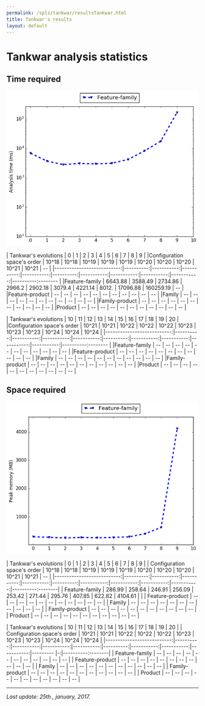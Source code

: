 ```yaml
---
permalink: /spls/tankwar/resultsTankwar.html
title: Tankwar's results
layout: default
---
```

# Tankwar analysis statistics

## Time required

![analysis_time](/assets/tankwar-mean-analysis_time-configurations_ascending-logarithmic-ALL.png)

|       Tankwar's evolutions |       0 |        1 |        2 |         3 |         4 |          5 |          6 |        7 |         8 |         9 | 
|Configuration space's order |     10^18 |      10^18 |      10^19 |      10^19 |     10^19 |      10^20 |      10^20 |      10^20 |      10^21 |     10^21 |     -- | 
|---------------------------:|----------:|-----------:|-----------:|-----------:|----------:|-----------:|-----------:|-----------:|-----------:|----------:-------- |
|Feature-family              |   6643.88 |    3588.49 |    2734.86 |     2966.2 |   2902.18 |     3079.4 |    4221.14 |      8012. |   17096.88 | 160259.19 |     -- |
|Feature-product             |        -- |         -- |         -- |         -- |        -- |         -- |         -- |         -- |         -- |        -- |     -- |
|Family                      |        -- |         -- |         -- |         -- |        -- |         -- |         -- |         -- |         -- |        -- |     -- |
|Family-product              |        -- |         -- |         -- |         -- |        -- |         -- |         -- |         -- |         -- |        -- |     -- |
|Product                     |        -- |         -- |         -- |         -- |        -- |         -- |         -- |         -- |         -- |        -- |     -- |


|       Tankwar's evolutions |        10 |         11 |          12 |       13 |       14 |       15 |        16 |        17 |   18 |   19 | 20  | 
|Configuration space's order |     10^21 |      10^21 |      10^22 |      10^22 |     10^22 |      10^23 |      10^23 |      10^23 |      10^24 |     10^24 |  10^24 | 
|---------------------------:|----------:|-----------:|-----------:|-----------:|----------:|-----------:|-----------:|-----------:|-----------:|----------:-------- |
|Feature-family              |        -- |         -- |         -- |         -- |        -- |         -- |         -- |         -- |         -- |        -- |     -- |
|Feature-product             |        -- |         -- |         -- |         -- |        -- |         -- |         -- |         -- |         -- |        -- |     -- |
|Family                      |        -- |         -- |         -- |         -- |        -- |         -- |         -- |         -- |         -- |        -- |     -- |
|Family-product              |        -- |         -- |         -- |         -- |        -- |         -- |         -- |         -- |         -- |        -- |     -- |
|Product                     |        -- |         -- |         -- |         -- |        -- |         -- |         -- |         -- |         -- |        -- |     -- |



## Space required

![analysis_space](/assets/tankwar-mean-memory-configurations_ascending-ALL.png)


|       Tankwar's evolutions |       0 |        1 |        2 |         3 |         4 |          5 |          6 |        7 |         8 |         9 | 
| Configuration space's order  |   10^18 |   10^18 |   10^19 |   10^19 |   10^19 |   10^20 |   10^20 |   10^20 |   10^21 |   10^21 |      -- |
|---------------------------:|----------:|-----------:|-----------:|-----------:|----------:|-----------:|-----------:|-----------:|-----------:|----------:--------|
|            Feature-family    |  286.99 |  258.64 |  246.91 |  256.09 |  253.42 |  271.44 |  295.76 |  407.85 |  622.82 | 4104.61 |         | 
|            Feature-product   |      -- |      -- |      -- |      -- |      -- |      -- |      -- |      -- |      -- |      -- |      -- | 
|            Family            |      -- |      -- |      -- |      -- |      -- |      -- |      -- |      -- |      -- |      -- |      -- | 
|            Family-product    |      -- |      -- |      -- |      -- |      -- |      -- |      -- |      -- |      -- |      -- |      -- | 
|            Product           |      -- |      -- |      -- |      -- |      -- |      -- |      -- |      -- |      -- |      -- |      -- | 
  
|       Tankwar's evolutions |        10 |         11 |          12 |       13 |       14 |       15 |        16 |        17 |   18 |   19 | 20  | 
|  Configuration space's order  |   10^21 |   10^21 |   10^22 |   10^22 |   10^22 |   10^23 |   10^23 |   10^23 |   10^24 |   10^24 |   10^24 |
|---------------------------:|----------:|-----------:|-----------:|-----------:|----------:|-----------:|-----------:|-----------:|--------- |-:|----------:--------|
|             Feature-family    |      -- |      -- |      -- |      -- |      -- |      -- |      -- |      -- |      -- |      -- |      -- |
|             Feature-product   |      -- |      -- |      -- |      -- |      -- |      -- |      -- |      -- |      -- |      -- |      -- |
|             Family            |      -- |      -- |      -- |      -- |      -- |      -- |      -- |      -- |      -- |      -- |      -- |
|             Family-product    |      -- |      -- |      -- |      -- |      -- |      -- |      -- |      -- |      -- |      -- |      -- |
|             Product           |      -- |      -- |      -- |      -- |      -- |      -- |      -- |      -- |      -- |      -- |      -- |


---
*Last update: 25th., january, 2017.*
